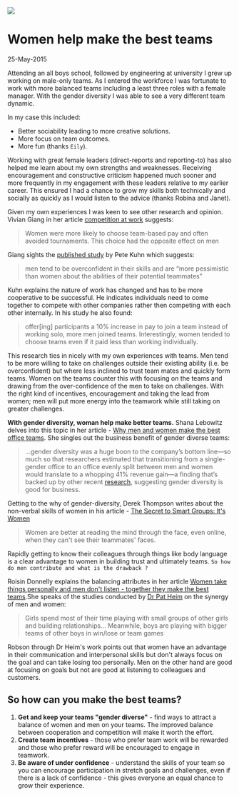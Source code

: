 ![](https://media-exp2.licdn.com/media/AAEAAQAAAAAAAAMwAAAAJDIyOTE1YWEyLWI0YzUtNDYyNy04ODMxLTVlNDdjNzIxYTc0Yw.jpg)

# Women help make the best teams

25-May-2015

Attending an all boys school, followed by engineering at university I grew up  working on male-only teams. As I entered the workforce I was fortunate to work with more balanced teams including a least three roles with a female manager. With the gender diversity I was able to see a very different team dynamic.

In my case this included:

* Better sociability leading to more creative solutions.
* More focus on team outcomes. 
* More fun (thanks `Eily`).

Working with great female leaders (direct-reports and reporting-to) has also helped me learn about my own strengths and weaknesses. Receiving encouragement and constructive criticism happened much sooner and more frequently in my engagement with these leaders relative to my earlier career. This ensured I had a chance to grow my skills both technically and socially as quickly as I would listen to the advice (thanks Robina and Janet).   
 
Given my own experiences I was keen to see other research and opinion. Vivian Giang in her article [competition at work](http://www.businessinsider.com.au/teams-more-productive-than-individuals-2013-8) suggests:

>Women were more likely to choose team-based pay and often avoided tournaments. This choice had the opposite effect on men

Giang sights the [published study](http://papers.nber.org/tmp/50510-w19277.pdf) by Pete Kuhn which suggests:

>men tend to be overconfident in their skills and are “more pessimistic than women about the abilities of their potential teammates"

Kuhn explains the nature of work has changed and has to be more cooperative to be successful. He indicates individuals need to come together to compete with other companies rather then competing with each other internally. In his study he also found: 

>offer[ing] participants a 10% increase in pay to join a team instead of working solo, more men joined teams. Interestingly, women tended to choose teams even if it paid less than working individually.


This research ties in nicely with my own experiences with teams. Men tend to be more willing to take on challenges outside their existing ability (i.e. be overconfident) but where less inclined to trust team mates and quickly form teams. Women on the teams counter this with focusing on the teams and drawing from the over-confidence of the men to take on challenges. With the right kind of incentives, encouragement and taking the lead from women; men will put more energy into the teamwork while still taking on greater challenges. 

**With gender diversity, woman help make better teams.** Shana Lebowitz delves into this topic in her article - [Why men and women make the best office teams](http://www.learnvest.com/2014/12/work-it-why-men-and-women-make-the-best-office-teams-123/). She singles out the business benefit of gender diverse teams:

>...gender diversity was a huge boon to the company’s bottom line—so much so that researchers estimated that transitioning from a single-gender office to an office evenly split between men and women would translate to a whopping 41% revenue gain—a finding that’s backed up by other recent [research](http://www.gallup.com/businessjournal/166220/business-benefits-gender-diversity.aspx), suggesting gender diversity is good for business.

Getting to the why of gender-diversity, Derek Thompson writes about the non-verbal skills of women in his article - [The Secret to Smart Groups: It's Women](http://www.theatlantic.com/business/archive/2015/01/the-secret-to-smart-groups-isnt-smart-people/384625/)
>Women are better at reading the mind through the face, even online, when they can't see their teammates' faces.

Rapidly getting to know their colleagues through things like body language is a clear advantage to women in building trust and ultimately teams. `So how do men contribute and what is the drawback ?`

Roisin Donnelly explains the balancing attributes in her article 
[Women take things personally and men don't listen - together they make the best teams](http://www.marketingmagazine.co.uk/article/1284909/women-things-personally-men-dont-listen-together-best-teams).She speaks of the studies conducted by [Dr Pat Heim](http://www.heimgroup.com/index.php/about/history) on the synergy of men and women:

>Girls spend most of their time playing with small groups of other girls and building relationships...
>Meanwhile, boys are playing with bigger teams of other boys in win/lose or team games

Robson through Dr Heim's work points out that women have an advantage in their communication and interpersonal skills but don't always focus on the goal and can take losing too personally. Men on the other hand are good at focusing on goals but not are good at listening to colleagues and customers.

## So how can you make the best teams?

 1. **Get and keep your teams "gender diverse"** - find ways to attract a balance of women and men on your teams. The improved balance between cooperation and competition will make it worth the effort.
 2. **Create team incentives** -  those who prefer team work will be rewarded and those who prefer reward will be encouraged to engage in teamwork.
 3. **Be aware of under confidence** - understand the skills of your team so you can encourage participation in stretch goals and challenges, even if there is a lack of confidence - this gives everyone an equal chance to grow their experience.



 